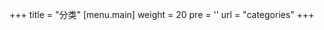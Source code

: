 +++
title = "分类"
[menu.main]
  weight = 20
  pre = '<i class="fas fa-fw fa-folder"></i>'
  url = "categories"
+++
